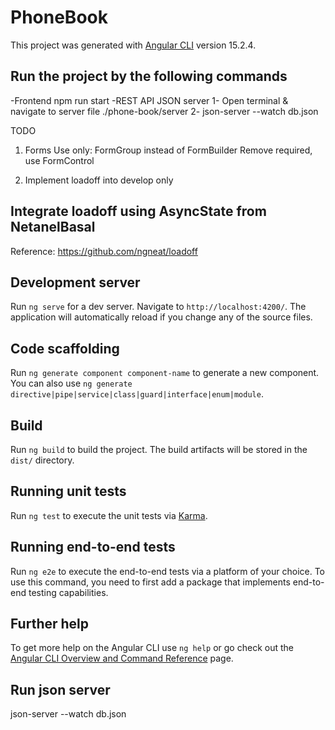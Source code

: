 # PhoneBook

This project was generated with [Angular CLI](https://github.com/angular/angular-cli) version 15.2.4.

## Run the project by the following commands

-Frontend
npm run start
-REST API JSON server
1- Open terminal & navigate to server file ./phone-book/server
2- json-server --watch db.json

TODO

1. Forms
   Use only: FormGroup instead of FormBuilder
   Remove required, use FormControl

2. Implement loadoff into develop only

## Integrate loadoff using AsyncState from NetanelBasal

Reference: https://github.com/ngneat/loadoff

## Development server

Run `ng serve` for a dev server. Navigate to `http://localhost:4200/`. The application will automatically reload if you change any of the source files.

## Code scaffolding

Run `ng generate component component-name` to generate a new component. You can also use `ng generate directive|pipe|service|class|guard|interface|enum|module`.

## Build

Run `ng build` to build the project. The build artifacts will be stored in the `dist/` directory.

## Running unit tests

Run `ng test` to execute the unit tests via [Karma](https://karma-runner.github.io).

## Running end-to-end tests

Run `ng e2e` to execute the end-to-end tests via a platform of your choice. To use this command, you need to first add a package that implements end-to-end testing capabilities.

## Further help

To get more help on the Angular CLI use `ng help` or go check out the [Angular CLI Overview and Command Reference](https://angular.io/cli) page.

## Run json server

json-server --watch db.json
